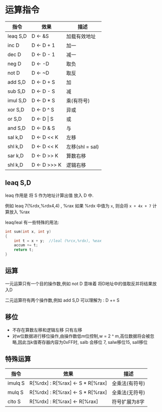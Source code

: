 # 运算指令

| 指令     | 效果                              | 描述            |
| -------- | --------------------------------- | --------------- |
| leaq S,D | D <- &S                           | 加载有效地址    |
| inc  D   | D <- D + 1                        | 加一            |
| dec  D   | D <- D - 1                        | 减一            |
| neg  D   | D <- -D                           | 取负            |
| not D    | D <- ~D                           | 取反            |
| add S,D  | D <- D + S                        | 加              |
| sub S,D  | D <- D - S                        | 减              |
| imul S,D | D <- D * S                        | 乘(有符号)      |
| xor S,D  | D <- D ^ S                        | 异或            |
| or S,D   | D <- D \| S                       | 或              |
| and S,D  | D <- D & S                        | 与              |
| sal k,D  | D <- D << K                       | 左移            |
| shl k,D  | D <- D << K                       | 左移(shl = sal) |
| sar k,D  | D <- D >> K                       | 算数右移        |
| shl k,D  | D <- D >>> K                      | 逻辑右移        |

## leaq S,D

leaq 作用是 将 S 作为地址计算出值 放入 D 中.

例如 leaq 7(%rdx,%rdx4,4) , %rax 如果 %rdx 中值为 ```x```, 则会将 ```x + 4x + 7``` 计算放入 %rax

leaq/leal 有一些特殊的用法:

```c
int sum(int x, int y)
{
    int t = x + y;  //leal (%rcx,%rdx), %eax
    accum += t;
    return t;
}
```

## 运算

一元运算只有一个目的操作数,例如 not D 意味着 将D地址中的值取反并将结果放入D

二元运算符有两个操作数,例如 add S,D 可以理解为 : D += S

## 移位

* 不存在算数左移和逻辑左移 只有左移
* 对w位数据进行移位操作,由操作数低m位控制,w = 2 ^ m,高位数据将会被忽略,因此当k值寄存器内容为0xFF时, salb 会移位 7, salw移位15, sall移位

## 特殊运算

| 指令    | 效果                              | 描述           |
| ------- | --------------------------------- | -------------- |
| imulq S | R[%rdx] : R[%rax] <-  S * R[%rax] | 全乘法(有符号) |
| mulq S  | R[%rdx] : R[%rax] <-  S * R[%rax] | 全乘法(无符号) |
| clto S  | R[%rdx] : R[%rax] <-  R[%rax]     | 符号扩展为8字  |
